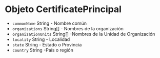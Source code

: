 # Objeto CertificatePrincipal

* `commonName` String - Nombre común
* `organizations` String[] - Nombres de la organización
* `organizationUnits` String[] -Nombres de la Unidad de Organización
* `locality` String - Localidad
* `state` String - Estado o Provincia
* `country` String -País o región